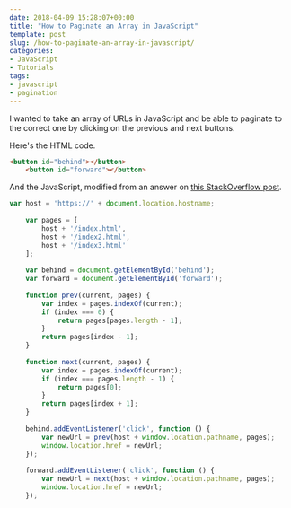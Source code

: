 ```yaml
---
date: 2018-04-09 15:28:07+00:00
title: "How to Paginate an Array in JavaScript"
template: post
slug: /how-to-paginate-an-array-in-javascript/
categories:
- JavaScript
- Tutorials
tags:
- javascript
- pagination
---
```



I wanted to take an array of URLs in JavaScript and be able to paginate to the correct one by clicking on the previous and next buttons.

Here's the HTML code.


    
```html
<button id="behind"></button>
    <button id="forward"></button>
```




And the JavaScript, modified from an answer on [this StackOverflow post](https://codereview.stackexchange.com/questions/132397/prev-next-buttons-for-a-circular-list).


    
```js
var host = 'https://' + document.location.hostname;
    
    var pages = [
        host + '/index.html',
        host + '/index2.html',
        host + '/index3.html'
    ];
    
    var behind = document.getElementById('behind');
    var forward = document.getElementById('forward');
    
    function prev(current, pages) {
        var index = pages.indexOf(current);
        if (index === 0) {
            return pages[pages.length - 1];
        }
        return pages[index - 1];
    }
    
    function next(current, pages) {
        var index = pages.indexOf(current);
        if (index === pages.length - 1) {
            return pages[0];
        }
        return pages[index + 1];
    }
    
    behind.addEventListener('click', function () {
        var newUrl = prev(host + window.location.pathname, pages);
        window.location.href = newUrl;
    });
    
    forward.addEventListener('click', function () {
        var newUrl = next(host + window.location.pathname, pages);
        window.location.href = newUrl;
    });
```


		
